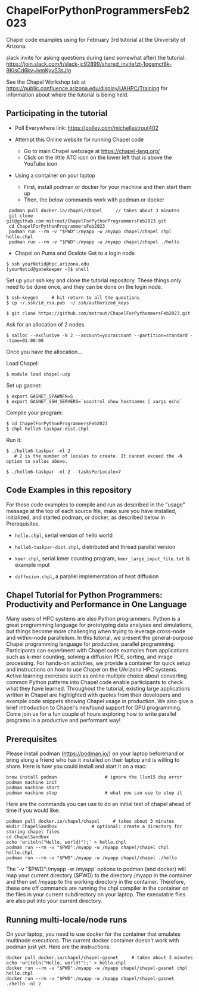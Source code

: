 # ChapelForPythonProgrammersFeb2023

Chapel code examples using for February 3rd tutorial at the University of Arizona.

slack invite for asking questions during (and somewhat after) the tutorial:
https://join.slack.com/t/slack-jc92899/shared_invite/zt-1ogsmct8k-9KisCd6kv~ivmKyvS3sJlg

See the Chapel Workshop tab at https://public.confluence.arizona.edu/display/UAHPC/Training 
for information about where the tutorial is being held.

## Participating in the tutorial

* Poll Everywhere link: https://pollev.com/michellestrout402

* Attempt this Online website for running Chapel code
  * Go to main Chapel webpage at https://chapel-lang.org/
  * Click on the little ATO icon on the lower left that is above the YouTube icon

* Using a container on your laptop
  * First, install podman or docker for your machine and then start them up
  * Then, the below commands work with podman or docker
```
 podman pull docker.io/chapel/chapel     // takes about 3 minutes
 git clone git@github.com:mstrout/ChapelForPythonProgrammersFeb2023.git
 cd ChapelForPythonProgrammersFeb2023
 podman run --rm -v "$PWD":/myapp -w /myapp chapel/chapel chpl hello.chpl
 podman run --rm -v "$PWD":/myapp -w /myapp chapel/chapel ./hello
```

* Chapel on Puma and Ocelote
Get to a login node
```
$ ssh yourNetid@hpc.arizona.edu
[yourNetid@gatekeeper ~]$ shell
```

Set up your ssh key and clone the tutorial repository. These things only need to be done once, and they can be done on the login node.

```
$ ssh-keygen     # hit return to all the questions
$ cp ~/.ssh/id_rsa.pub  ~/.ssh/authorized_keys

$ git clone https://github.com/mstrout/ChapelForPythommersFeb2023.git
```

Ask for an allocation of 2 nodes.
```
$ salloc --exclusive -N 2 --account=youraccount --partition=standard --time=01:00:00
```


Once you have the allocation...

Load Chapel:

```
$ module load chapel-udp
```

Set up gasnet:

```
$ export GASNET_SPAWNFN=S
$ export GASNET_SSH_SERVERS=`scontrol show hostnames | xargs echo`
```
Compile your program:
```
$ cd ChapelForPythonProgrammersFeb2023
$ chpl hello6-taskpar-dist.chpl
```

Run it:
```
$ ./hello6-taskpar -nl 2
   # 2 is the number of locales to create. It cannot exceed the -N option to salloc above.

$ ./hello6-taskpar -nl 2 --tasksPerLocale=7
```

## Code Examples in this repository

For these code examples to compile and run as described in the "usage" message at the
top of each source file, make sure you have installed, initialized, and started
podman, or docker, as described below in Prerequisites.

* `hello.chpl`, serial version of hello world

* `hello6-taskpar-dist.chpl`, distributed and thread parallel version

* `kmer.chpl`, serial kmer counting program, `kmer_large_input_file.txt` is example input

* `diffusion.chpl`, a parallel implementation of heat diffusion

## Chapel Tutorial for Python Programmers: Productivity and Performance in One Language

Many users of HPC systems are also Python programmers. Python is a great
programming language for prototyping data analyses and simulations, but things
become more challenging when trying to leverage cross-node and within-node
parallelism. In this tutorial, we present the general-purpose Chapel
programming language for productive, parallel programming. Participants can
experiment with Chapel code examples from applications such as k-mer counting,
solving a diffusion PDE, sorting, and image processing. For hands-on
activities, we provide a container for quick setup and instructions on how to
use Chapel on the UArizona HPC systems. Active learning exercises such as
online multiple choice about converting common Python patterns into Chapel code
enable participants to check what they have learned. Throughout the tutorial,
existing large applications written in Chapel are highlighted with quotes from
their developers and example code snippets showing Chapel usage in production.
We also give a brief introduction to Chapel's newfound support for GPU
programming. Come join us for a fun couple of hours exploring how to write
parallel programs in a productive and performant way!

## Prerequisites

Please install podman (https://podman.io/) on your laptop beforehand or bring
along a friend who has it installed on their laptop and is willing to share.
Here is how you could install and start it on a mac:

    brew install podman                  # ignore the llvm15 dep error
    podman machine init
    podman machine start
    podman machine stop                  # what you can use to stop it

Here are the commands you can use to do an initial test of chapel ahead of time
if you would like:

    podman pull docker.io/chapel/chapel     # takes about 3 minutes
    mkdir ChapelSandbox             # optional: create a directory for storing chapel files
    cd ChapelSandbox
    echo 'writeln("Hello, world!");' > hello.chpl
    podman run --rm -v "$PWD":/myapp -w /myapp chapel/chapel chpl hello.chpl
    podman run --rm -v "$PWD":/myapp -w /myapp chapel/chapel ./hello

The '-v "$PWD":/myapp -w /myapp' options to podman (and docker) will map your current
directory ($PWD) to the directory /myapp in the container and then set /myapp to the
working directory in the container.  Therefore, these one off commands are running
the chpl compiler in the container on the files in your current subdirectory on your
laptop.  The executable files are also put into your current directory.

## Running multi-locale/node runs

On your laptop, you need to use docker for the container that emulates multinode executions. 
The current docker container doesn't work with podman just yet.  Here are the instructions:

    docker pull docker.io/chapel/chapel-gasnet     # takes about 3 minutes
    echo 'writeln("Hello, world!");' > hello.chpl
    docker run --rm -v "$PWD":/myapp -w /myapp chapel/chapel-gasnet chpl hello.chpl
    docker run --rm -v "$PWD":/myapp -w /myapp chapel/chapel-gasnet ./hello -nl 2
